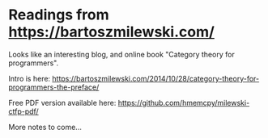 # Readings from https://bartoszmilewski.com/

Looks like an interesting blog, and online book "Category theory for programmers".

Intro is here: https://bartoszmilewski.com/2014/10/28/category-theory-for-programmers-the-preface/

Free PDF version available here: https://github.com/hmemcpy/milewski-ctfp-pdf/

More notes to come...